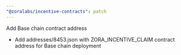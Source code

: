 ```yaml
---
"@zoralabs/incentive-contracts": patch
---
```


Add Base chain contract address

- Add addresses/8453.json with ZORA_INCENTIVE_CLAIM contract address for Base chain deployment
